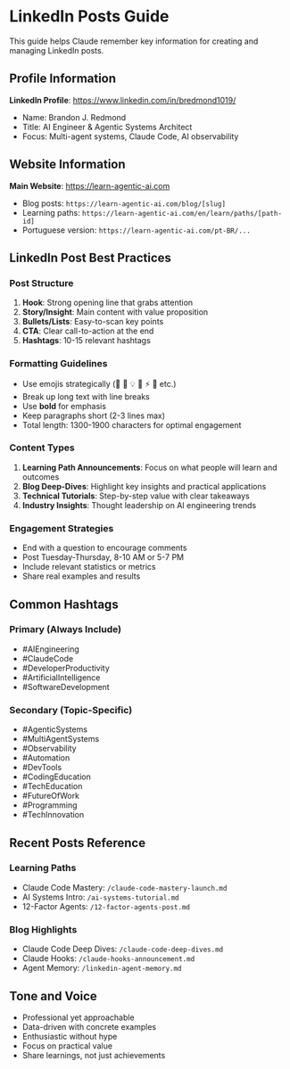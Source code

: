 # LinkedIn Posts Guide

This guide helps Claude remember key information for creating and managing LinkedIn posts.

## Profile Information

**LinkedIn Profile**: https://www.linkedin.com/in/bredmond1019/
- Name: Brandon J. Redmond
- Title: AI Engineer & Agentic Systems Architect
- Focus: Multi-agent systems, Claude Code, AI observability

## Website Information

**Main Website**: https://learn-agentic-ai.com
- Blog posts: `https://learn-agentic-ai.com/blog/[slug]`
- Learning paths: `https://learn-agentic-ai.com/en/learn/paths/[path-id]`
- Portuguese version: `https://learn-agentic-ai.com/pt-BR/...`

## LinkedIn Post Best Practices

### Post Structure
1. **Hook**: Strong opening line that grabs attention
2. **Story/Insight**: Main content with value proposition
3. **Bullets/Lists**: Easy-to-scan key points
4. **CTA**: Clear call-to-action at the end
5. **Hashtags**: 10-15 relevant hashtags

### Formatting Guidelines
- Use emojis strategically (🚀 🎯 💡 🔧 ⚡ 🧠 etc.)
- Break up long text with line breaks
- Use **bold** for emphasis
- Keep paragraphs short (2-3 lines max)
- Total length: 1300-1900 characters for optimal engagement

### Content Types
1. **Learning Path Announcements**: Focus on what people will learn and outcomes
2. **Blog Deep-Dives**: Highlight key insights and practical applications
3. **Technical Tutorials**: Step-by-step value with clear takeaways
4. **Industry Insights**: Thought leadership on AI engineering trends

### Engagement Strategies
- End with a question to encourage comments
- Post Tuesday-Thursday, 8-10 AM or 5-7 PM
- Include relevant statistics or metrics
- Share real examples and results

## Common Hashtags

### Primary (Always Include)
- #AIEngineering
- #ClaudeCode
- #DeveloperProductivity
- #ArtificialIntelligence
- #SoftwareDevelopment

### Secondary (Topic-Specific)
- #AgenticSystems
- #MultiAgentSystems
- #Observability
- #Automation
- #DevTools
- #CodingEducation
- #TechEducation
- #FutureOfWork
- #Programming
- #TechInnovation

## Recent Posts Reference

### Learning Paths
- Claude Code Mastery: `/claude-code-mastery-launch.md`
- AI Systems Intro: `/ai-systems-tutorial.md`
- 12-Factor Agents: `/12-factor-agents-post.md`

### Blog Highlights
- Claude Code Deep Dives: `/claude-code-deep-dives.md`
- Claude Hooks: `/claude-hooks-announcement.md`
- Agent Memory: `/linkedin-agent-memory.md`

## Tone and Voice
- Professional yet approachable
- Data-driven with concrete examples
- Enthusiastic without hype
- Focus on practical value
- Share learnings, not just achievements
